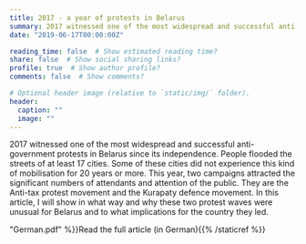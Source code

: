 ```yaml
---
title: 2017 - a year of protests in Belarus
summary: 2017 witnessed one of the most widespread and successful anti-government protests in Belarus since its independence. People flooded the streets of at least 17 cities. Some of these cities did not experience this kind of mobilisation for 20 years or more. This year, two campaigns attracted the significant numbers of attendants and attention of the public. They are the Anti-tax protest movement and the Kurapaty defence movement. In this article, I will show in what way and why these two protest waves were unusual for Belarus and to what implications for the country they led.
date: "2019-06-17T00:00:00Z"

reading_time: false  # Show estimated reading time?
share: false  # Show social sharing links?
profile: true  # Show author profile?
comments: false  # Show comments?

# Optional header image (relative to `static/img/` folder).
header:
  caption: ""
  image: ""
---
```

2017 witnessed one of the most widespread and successful anti-government protests in Belarus since its independence. People flooded the streets of at least 17 cities. Some of these cities did not experience this kind of mobilisation for 20 years or more. This year, two campaigns attracted the significant numbers of attendants and attention of the public. They are the Anti-tax protest movement and the Kurapaty defence movement. In this article, I will show in what way and why these two protest waves were unusual for Belarus and to what implications for the country they led.

"German.pdf" %}}Read the full article (in German){{% /staticref %}}
